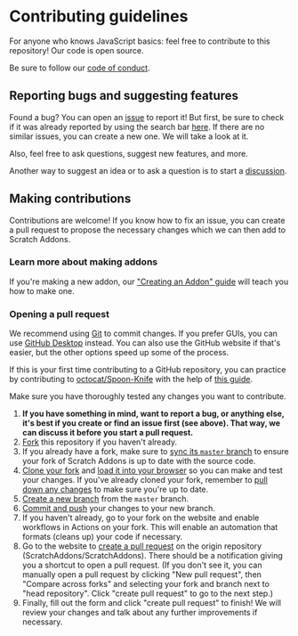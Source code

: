# Contributing guidelines

For anyone who knows JavaScript basics: feel free to contribute to this repository! Our code is open source.

Be sure to follow our [code of conduct](https://github.com/ScratchAddons/ScratchAddons/blob/master/.github/CODE_OF_CONDUCT.md).

## Reporting bugs and suggesting features

Found a bug? You can open an [issue](https://github.com/ScratchAddons/ScratchAddons/issues) to report it! But first, be sure to check if it was already reported by using the search bar [here](https://github.com/ScratchAddons/ScratchAddons/issues). If there are no similar issues, you can create a new one. We will take a look at it.

Also, feel free to ask questions, suggest new features, and more.

Another way to suggest an idea or to ask a question is to start a [discussion](https://github.com/ScratchAddons/ScratchAddons/discussions).

## Making contributions

Contributions are welcome! If you know how to fix an issue, you can create a pull request to propose the necessary changes which we can then add to Scratch Addons.

### Learn more about making addons

If you're making a new addon, our ["Creating an Addon" guide](https://scratchaddons.com/docs/develop/getting-started/creating-an-addon/) will teach you how to make one.

### Opening a pull request

We recommend using [Git](https://git-scm.com/) to commit changes. If you prefer GUIs, you can use [GitHub Desktop](https://desktop.github.com/) instead. You can also use the GitHub website if that's easier, but the other options speed up some of the process.

If this is your first time contributing to a GitHub repository, you can practice by contributing to [octocat/Spoon-Knife](https://github.com/octocat/Spoon-Knife) with the help of [this guide](https://docs.github.com/en/get-started/quickstart/contributing-to-projects).

Make sure you have thoroughly tested any changes you want to contribute.

1. **If you have something in mind, want to report a bug, or anything else, it's best if you create or find an issue first (see above). That way, we can discuss it before you start a pull request.**
2. [Fork](https://docs.github.com/en/get-started/quickstart/fork-a-repo) this repository if you haven't already.
3. If you already have a fork, make sure to [sync its `master` branch](https://docs.github.com/en/pull-requests/collaborating-with-pull-requests/working-with-forks/syncing-a-fork) to ensure your fork of Scratch Addons is up to date with the source code.
4. [Clone your fork](https://docs.github.com/en/get-started/quickstart/fork-a-repo#cloning-your-forked-repository) and [load it into your browser](https://github.com/ScratchAddons/ScratchAddons#from-source) so you can make and test your changes. If you've already cloned your fork, remember to [pull down any changes](https://docs.github.com/en/get-started/using-git/getting-changes-from-a-remote-repository#fetching-changes-from-a-remote-repository) to make sure you're up to date.
5. [Create a new branch](https://docs.github.com/en/get-started/quickstart/contributing-to-projects#creating-a-branch-to-work-on) from the `master` branch.
6. [Commit and push](https://docs.github.com/en/get-started/quickstart/contributing-to-projects#making-and-pushing-changes) your changes to your new branch.
7. If you haven't already, go to your fork on the website and enable workflows in Actions on your fork. This will enable an automation that formats (cleans up) your code if necessary.
8. Go to the website to [create a pull request](https://github.com/ScratchAddons/ScratchAddons/compare) on the origin repository (ScratchAddons/ScratchAddons). There should be a notification giving you a shortcut to open a pull request. (If you don't see it, you can manually open a pull request by clicking "New pull request", then "Compare across forks" and selecting your fork and branch next to "head repository". Click "create pull request" to go to the next step.)
9. Finally, fill out the form and click "create pull request" to finish! We will review your changes and talk about any further improvements if necessary.
